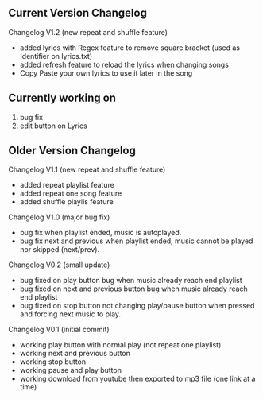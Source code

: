 ## Current Version Changelog
Changelog V1.2 (new repeat and shuffle feature)
+ added lyrics with Regex feature to remove square bracket (used as Identifier on lyrics.txt)
+ added refresh feature to reload the lyrics when changing songs
+ Copy Paste your own lyrics to use it later in the song

## Currently working on
1. bug fix
2. edit button on Lyrics

## Older Version Changelog
Changelog V1.1 (new repeat and shuffle feature)
+ added repeat playlist feature
+ added repeat one song feature
+ added shuffle playlis feature

Changelog V1.0 (major bug fix)
+ bug fix when playlist ended, music is autoplayed.
+ bug fix next and previous when playlist ended, music cannot be played nor skipped (next/prev).

Changelog V0.2 (small update)
+ bug fixed on play button bug when music already reach end playlist
+ bug fixed on next and previous button bug when music already reach end playlist
+ bug fixed on stop button not changing play/pause button when pressed and forcing next music to play.

Changelog V0.1 (initial commit)
+ working play button with normal play (not repeat one playlist)
+ working next and previous button
+ working stop button
+ working pause and play button
+ working download from youtube then exported to mp3 file (one link at a time)

